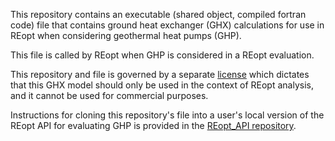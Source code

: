 This repository contains an executable (shared object, compiled fortran code) file that contains ground heat exchanger (GHX) calculations for use in REopt when considering geothermal heat pumps (GHP).

This file is called by REopt when GHP is considered in a REopt evaluation. 

This repository and file is governed by a separate [license](https://github.com/NREL/GHX-Model-REopt/blob/main/LICENSE.md) which dictates that this GHX model should only be used in the context of REopt analysis, and it cannot be used for commercial purposes.

Instructions for cloning this repository's file into a user's local version of the REopt API for evaluating GHP is provided in the [REopt_API repository](https://github.com/NREL/REopt_API).
